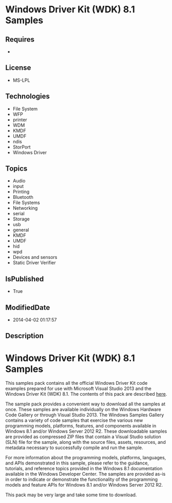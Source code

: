 # Windows Driver Kit (WDK) 8.1 Samples
## Requires
* 
## License
* MS-LPL
## Technologies
* File System
* WFP
* printer
* WDM
* KMDF
* UMDF
* ndis
* StorPort
* Windows Driver
## Topics
* Audio
* input
* Printing
* Bluetooth
* File Systems
* Networking
* serial
* Storage
* usb
* general
* KMDF
* UMDF
* hid
* wpd
* Devices and sensors
* Static Driver Verifier
## IsPublished
* True
## ModifiedDate
* 2014-04-02 01:17:57
## Description

<div class="clsServerSDKContent">
<h1><a id="gallery_samples.sp02_gallery"></a>Windows Driver Kit (WDK) 8.1 Samples</h1>
</div>
<p>This samples pack contains all the official Windows Driver Kit code examples prepared for use with Microsoft Visual Studio&nbsp;2013 and the Windows Driver Kit (WDK)&nbsp;8.1. The contents of this pack are described
<a href="http://go.microsoft.com/fwlink/?LinkID=309481">here</a>.</p>
<p>The sample pack provides a convenient way to download all the samples at once. These samples are available individually on the Windows Hardware Code Gallery or through Visual Studio&nbsp;2013. The Windows Samples Gallery contains a variety of code samples
 that exercise the various new programming models, platforms, features, and components available in Windows&nbsp;8.1 and/or Windows Server&nbsp;2012&nbsp;R2. These downloadable samples are provided as compressed ZIP files that contain a Visual Studio solution
 (SLN) file for the sample, along with the source files, assets, resources, and metadata necessary to successfully compile and run the sample.</p>
<p>For more information about the programming models, platforms, languages, and APIs demonstrated in this sample, please refer to the guidance, tutorials, and reference topics provided in the Windows&nbsp;8.1 documentation available in the Windows Developer
 Center. The samples are provided as-is in order to indicate or demonstrate the functionality of the programming models and feature APIs for Windows&nbsp;8.1 and/or Windows Server&nbsp;2012&nbsp;R2.</p>
<p>This pack may be very large and take some time to download.</p>

